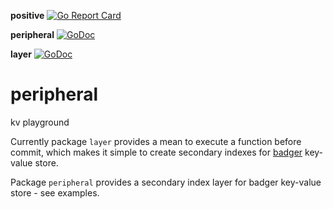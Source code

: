 **positive** [![Go Report Card](https://goreportcard.com/badge/github.com/dc0d/positive)](https://goreportcard.com/report/github.com/dc0d/positive) 

**peripheral** [![GoDoc](https://godoc.org/github.com/dc0d/positive/pkg/peripheral?status.svg)](https://godoc.org/github.com/dc0d/positive/pkg/peripheral)

**layer** [![GoDoc](https://godoc.org/github.com/dc0d/positive/pkg/layer?status.svg)](https://godoc.org/github.com/dc0d/positive/pkg/layer)

# peripheral
kv playground 

Currently package `layer` provides a mean to execute a function before commit, which makes it simple to create secondary indexes for [badger](https://github.com/dgraph-io/badger/) key-value store.

Package `peripheral` provides a secondary index layer for badger key-value store - see examples.